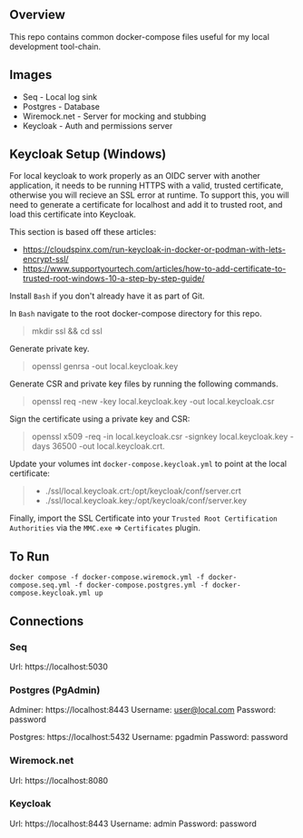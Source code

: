 ## Overview

This repo contains common docker-compose files useful for my local development tool-chain.

## Images
* Seq - Local log sink
* Postgres - Database
* Wiremock.net - Server for mocking and stubbing
* Keycloak - Auth and permissions server

## Keycloak Setup (Windows)
For local keycloak to work properly as an OIDC server with another application, it needs to be running HTTPS with a valid, trusted certificate, otherwise you will recieve an SSL error at runtime. To support this, you will need to generate a certificate for localhost and add it to trusted root, and load this certificate into Keycloak.

This section is based off these articles: 
* https://cloudspinx.com/run-keycloak-in-docker-or-podman-with-lets-encrypt-ssl/
* https://www.supportyourtech.com/articles/how-to-add-certificate-to-trusted-root-windows-10-a-step-by-step-guide/

Install `Bash` if you don't already have it as part of Git.

In `Bash` navigate to the root docker-compose directory for this repo.

> mkdir ssl && cd ssl

Generate private key.

> openssl genrsa -out local.keycloak.key

Generate CSR and private key files by running the following commands.

> openssl req -new -key local.keycloak.key -out local.keycloak.csr

Sign the certificate using a private key and CSR:

> openssl x509 -req -in local.keycloak.csr -signkey local.keycloak.key -days 36500 -out local.keycloak.crt.

Update your volumes int `docker-compose.keycloak.yml` to point at the local certificate:
>  - ./ssl/local.keycloak.crt:/opt/keycloak/conf/server.crt
>  - ./ssl/local.keycloak.key:/opt/keycloak/conf/server.key

Finally, import the SSL Certificate into your `Trusted Root Certification Authorities` via the `MMC.exe` => `Certificates` plugin. 

## To Run
`docker compose -f docker-compose.wiremock.yml -f docker-compose.seq.yml -f docker-compose.postgres.yml -f docker-compose.keycloak.yml up`

## Connections

### Seq
Url: https://localhost:5030

### Postgres (PgAdmin)
Adminer: https://localhost:8443
Username: user@local.com
Password: password

Postgres: https://localhost:5432
Username: pgadmin
Password: password

### Wiremock.net
Url: https://localhost:8080

### Keycloak
Url: https://localhost:8443
Username: admin
Password: password

